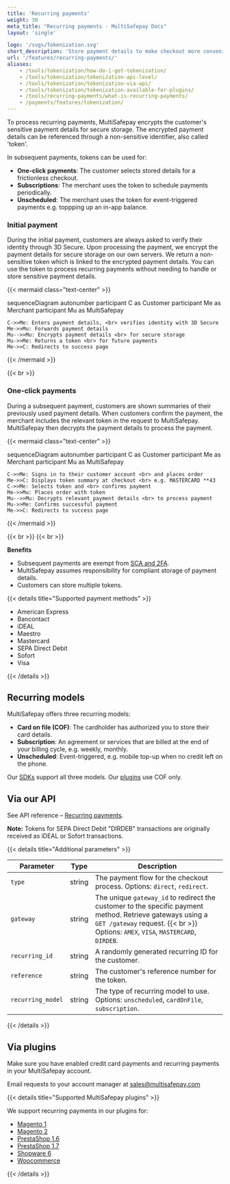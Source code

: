 ```yaml
---
title: 'Recurring payments'
weight: 30
meta_title: "Recurring payments - MultiSafepay Docs"
layout: 'single'

logo: '/svgs/Tokenization.svg'
short_description: 'Store payment details to make checkout more convenient.'
url: '/features/recurring-payments/'
aliases: 
    - /tools/tokenization/how-do-i-get-tokenization/
    - /tools/tokenization/tokenization-api-level/
    - /tools/tokenization/tokenization-via-api/
    - /tools/tokenization/tokenization-available-for-plugins/
    - /tools/recurring-payments/what-is-recurring-payments/
    - /payments/features/tokenization/
---
```


To process recurring payments, MultiSafepay encrypts the customer's sensitive payment details for secure storage. The encrypted payment details can be referenced through a non-sensitive identifier, also called 'token'.

In subsequent payments, tokens can be used for:

- **One-click payments**: The customer selects stored details for a frictionless checkout.
- **Subscriptions**: The merchant uses the token to schedule payments periodically.
- **Unscheduled**: The merchant uses the token for event-triggered payments e.g. toppping up an in-app balance.

### Initial payment

During the initial payment, customers are always asked to verify their identity through 3D Secure. Upon processing the payment, we encrypt the payment details for secure storage on our own servers. We return a non-sensitive token which is linked to the encrypted payment details. You can use the token to process recurring payments without needing to handle or store sensitive payment details. 

{{< mermaid class="text-center" >}}

sequenceDiagram
    autonumber
    participant C as Customer
    participant Me as Merchant
    participant Mu as MultiSafepay

    C->>Me: Enters payment details, <br> verifies identity with 3D Secure
    Me->>Mu: Forwards payment details
    Mu-->>Mu: Encrypts payment details <br> for secure storage
    Mu->>Me: Returns a token <br> for future payments
    Me->>C: Redirects to success page

{{< /mermaid >}}

{{< br >}}

### One-click payments

During a subsequent payment, customers are shown summaries of their previously used payment details. When customers confirm the payment, the merchant includes the relevant token in the request to MultiSafepay. MultiSafepay then decrypts the payment details to process the payment.

{{< mermaid class="text-center" >}}

sequenceDiagram
    autonumber
    participant C as Customer
    participant Me as Merchant
    participant Mu as MultiSafepay

    C->>Me: Signs in to their customer account <br> and places order
    Me->>C: Displays token summary at checkout <br> e.g. MASTERCARD **43
    C->>Me: Selects token and <br> confirms payment
    Me->>Mu: Places order with token
    Mu-->>Mu: Decrypts relevant payment details <br> to process payment
    Mu->>Me: Confirms successful payment
    Me->>C: Redirects to success page

{{< /mermaid >}}

{{< br >}}
{{< br >}}

**Benefits**

- Subsequent payments are exempt from [SCA and 2FA](/payment-regulations/sca/).
- MultiSafepay assumes responsibility for compliant storage of payment details. 
- Customers can store multiple tokens.

{{< details title="Supported payment methods" >}}

- American Express
- Bancontact
- iDEAL
- Maestro
- Mastercard
- SEPA Direct Debit
- Sofort
- Visa

{{< /details >}}

## Recurring models
MultiSafepay offers three recurring models:

- **Card on file (COF)**: The cardholder has authorized you to store their card details.
- **Subscription**: An agreement or services that are billed at the end of your billing cycle, e.g. weekly, monthly.
- **Unscheduled**: Event-triggered, e.g. mobile top-up when no credit left on the phone.

Our [SDKs](/developer/wrappers/) support all three models. Our [plugins](/payments/integrations/) use COF only. 

## Via our API
See API reference – [Recurring payments](/api/#recurring-payments-orders).

**Note:** Tokens for SEPA Direct Debit "DIRDEB" transactions are originally received as iDEAL or Sofort transactions. 

{{< details title="Additional parameters" >}}

| Parameter | Type | Description |
|---|---|---|
| `type` | string | The payment flow for the checkout process. Options: `direct`, `redirect`. |
| `gateway` | string | The unique `gateway_id` to redirect the customer to the specific payment method. Retrieve gateways using a `GET /gateway` request. {{< br >}} Options: `AMEX`, `VISA`, `MASTERCARD`, `DIRDEB`. |
| `recurring_id` | string | A randomly generated recurring ID for the customer. |
| `reference` | string | The customer's reference number for the token. |
| `recurring_model` | string | The type of recurring model to use. Options: `unscheduled`, `cardOnFile`, `subscription`.  |

{{< /details >}}

## Via plugins

Make sure you have enabled credit card payments and recurring payments in your MultiSafepay account.

Email requests to your account manager at <sales@multisafepay.com>

{{< details title="Supported MultiSafepay plugins" >}}

We support recurring payments in our plugins for:

- [Magento 1](/payments/integrations/ecommerce-platforms/magento1)
- [Magento 2](/payments/integrations/ecommerce-platforms/magento2)
- [PrestaShop 1.6](/payments/integrations/ecommerce-platforms/prestashop-1-6)
- [PrestaShop 1.7](/payments/integrations/ecommerce-platforms/prestashop-1-7)
- [Shopware 6](/payments/integrations/ecommerce-platforms/shopware6) 
- [Woocommerce](/payments/integrations/ecommerce-platforms/woocommerce/) 

{{< /details >}}

